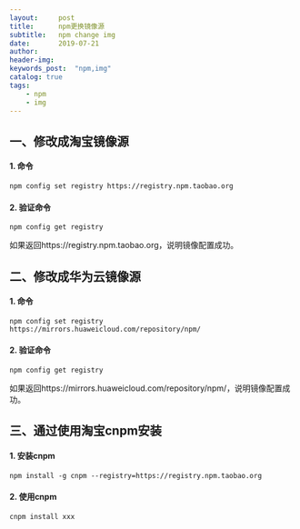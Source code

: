 ```yaml
---  
layout:     post
title:      npm更换镜像源
subtitle:   npm change img
date:       2019-07-21
author:     
header-img: 
keywords_post:  "npm,img"
catalog: true
tags:
    - npm
    - img  
---  
```

## 一、修改成淘宝镜像源
#### 1. 命令

```
npm config set registry https://registry.npm.taobao.org
```

#### 2. 验证命令

```
npm config get registry
```
如果返回https://registry.npm.taobao.org，说明镜像配置成功。

## 二、修改成华为云镜像源
#### 1. 命令

```
npm config set registry https://mirrors.huaweicloud.com/repository/npm/
```
#### 2. 验证命令
```
npm config get registry
```

如果返回https://mirrors.huaweicloud.com/repository/npm/，说明镜像配置成功。

## 三、通过使用淘宝cnpm安装
#### 1. 安装cnpm

```
npm install -g cnpm --registry=https://registry.npm.taobao.org
```

#### 2. 使用cnpm
```
cnpm install xxx
```